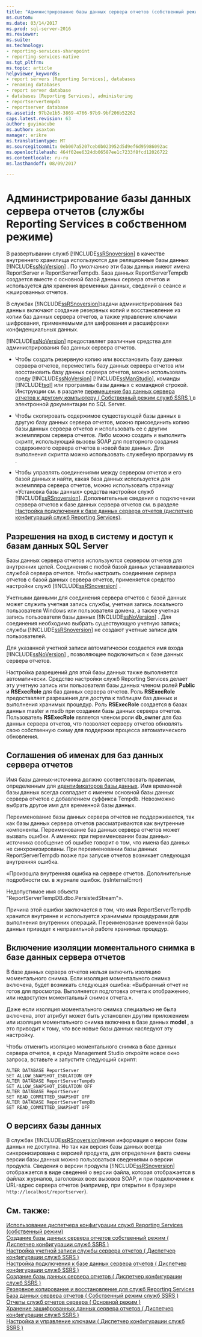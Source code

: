 ```yaml
---
title: "Администрирование базы данных сервера отчетов (собственный режим SSRS) | Документы Microsoft"
ms.custom: 
ms.date: 03/14/2017
ms.prod: sql-server-2016
ms.reviewer: 
ms.suite: 
ms.technology:
- reporting-services-sharepoint
- reporting-services-native
ms.tgt_pltfrm: 
ms.topic: article
helpviewer_keywords:
- report servers [Reporting Services], databases
- renaming databases
- report server database
- databases [Reporting Services], administering
- reportservertempdb
- reportserver database
ms.assetid: 97b2e1b5-3869-4766-97b9-9bf206b52262
caps.latest.revision: 63
author: guyinacube
ms.author: asaxton
manager: erikre
ms.translationtype: MT
ms.sourcegitcommit: 0eb007a5207ceb0b023952d5d9ef6d95986092ac
ms.openlocfilehash: 464f02ee6324db06587ee1c7233f8fcd12026722
ms.contentlocale: ru-ru
ms.lasthandoff: 08/09/2017

---
```

# <a name="administer-a-report-server-database-ssrs-native-mode"></a>Администрирование базы данных сервера отчетов (службы Reporting Services в собственном режиме)
  В развертывании служб [!INCLUDE[ssRSnoversion](../../includes/ssrsnoversion-md.md)] в качестве внутреннего хранилища используются две реляционные базы данных [!INCLUDE[ssNoVersion](../../includes/ssnoversion-md.md)] . По умолчанию эти базы данных имеют имена ReportServer и ReportServerTempdb. База данных ReportServerTempdb создается вместе с основной базой данных сервера отчетов и используется для хранения временных данных, сведений о сеансе и кэшированных отчетов.  
  
 В службах [!INCLUDE[ssRSnoversion](../../includes/ssrsnoversion-md.md)]задачи администрирования баз данных включают создание резервных копий и восстановление из копии баз данных сервера отчетов, а также управление ключами шифрования, применяемыми для шифрования и расшифровки конфиденциальных данных.  
  
 [!INCLUDE[ssNoVersion](../../includes/ssnoversion-md.md)] предоставляет различные средства для администрирования баз данных сервера отчетов.  
  
-   Чтобы создать резервную копию или восстановить базу данных сервера отчетов, переместить базу данных сервера отчетов или восстановить базу данных сервера отчетов, можно использовать среду [!INCLUDE[ssNoVersion](../../includes/ssnoversion-md.md)] [!INCLUDE[ssManStudio](../../includes/ssmanstudio-md.md)], команды [!INCLUDE[tsql](../../includes/tsql-md.md)] или программы базы данных с командной строкой. Инструкции см. в разделе [перемещение баз данных сервера отчетов к другому компьютеру &#40; Собственный режим служб SSRS &#41; ](../../reporting-services/report-server/moving-the-report-server-databases-to-another-computer-ssrs-native-mode.md) в электронной документации по SQL Server.  
  
-   Чтобы скопировать содержимое существующей базы данных в другую базу данных сервера отчетов, можно присоединить копию базы данных сервера отчетов и использовать ее с другим экземпляром сервера отчетов. Либо можно создать и выполнить скрипт, использующий вызовы SOAP для повторного создания содержимого сервера отчетов в новой базе данных. Для выполнения скрипта можно использовать служебную программу **rs** .  
  
-   Чтобы управлять соединениями между сервером отчетов и его базой данных и найти, какая база данных используется для экземпляра сервера отчетов, можно использовать страницу «Установка базы данных» средства настройки служб [!INCLUDE[ssRSnoversion](../../includes/ssrsnoversion-md.md)]. Дополнительные сведения о подключении сервера отчетов к базе данных сервера отчетов см. в разделе [Настройка подключения к базе данных сервера отчетов (диспетчер конфигураций служб Reporting Services)](../../reporting-services/install-windows/configure-a-report-server-database-connection-ssrs-configuration-manager.md).  
  
## <a name="sql-server-login-and-database-permissions"></a>Разрешения на вход в систему и доступ к базам данных SQL Server  
 Базы данных сервера отчетов используются сервером отчетов для внутренних целей. Соединения с любой базой данных устанавливаются службой сервера отчетов. Чтобы настроить соединение сервера отчетов с базой данных сервера отчетов, применяется средство настройки служб [!INCLUDE[ssRSnoversion](../../includes/ssrsnoversion-md.md)] .  
  
 Учетными данными для соединения сервера отчетов с базой данных может служить учетная запись службы, учетная запись локального пользователя Windows или пользователя домена, а также учетная запись пользователя базы данных [!INCLUDE[ssNoVersion](../../includes/ssnoversion-md.md)] . Для соединения необходимо выбрать существующую учетную запись; службы [!INCLUDE[ssRSnoversion](../../includes/ssrsnoversion-md.md)] не создают учетные записи для пользователей.  
  
 Для указанной учетной записи автоматически создается имя входа [!INCLUDE[ssNoVersion](../../includes/ssnoversion-md.md)] , позволяющее подключиться к базе данных сервера отчетов.  
  
 Настройка разрешений для этой базы данных также выполняется автоматически. Средство настройки служб Reporting Services делает эту учетную запись или пользователя базы данных членом ролей **Public** и **RSExecRole** для баз данных сервера отчетов. Роль **RSExecRole** предоставляет разрешения для доступа к таблицам баз данных и выполнения хранимых процедур. Роль **RSExecRole** создается в базах данных master и msdb при создании базы данных сервера отчетов. Пользователь **RSExecRole** является членом роли **db_owner** для баз данных сервера отчетов, что позволяет серверу отчетов обновлять свою собственную схему для поддержки процесса автоматического обновления.  
  
## <a name="naming-conventions-for-the-report-server-databases"></a>Соглашения об именах для баз данных сервера отчетов  
 Имя базы данных-источника должно соответствовать правилам, определенным для [идентификаторов базы данных](../../relational-databases/databases/database-identifiers.md). Имя временной базы данных всегда совпадает с именем основной базы данных сервера отчетов с добавлением суффикса Tempdb. Невозможно выбрать другое имя для временной базы данных.  
  
 Переименование базы данных сервера отчетов не поддерживается, так как базы данных сервера отчетов рассматриваются как внутренние компоненты. Переименование баз данных сервера отчетов может вызвать ошибки. А именно: при переименовании базы данных-источника сообщение об ошибке говорит о том, что имена баз данных не синхронизированы. При переименовании базы данных ReportServerTempdb позже при запуске отчетов возникает следующая внутренняя ошибка.  
  
 «Произошла внутренняя ошибка на сервере отчетов. Дополнительные подробности см. в журнале ошибок. (rsInternalError)  
  
 Недопустимое имя объекта "ReportServerTempDB.dbo.PersistedStream"».  
  
 Причина этой ошибки заключается в том, что имя ReportServerTempdb хранится внутренне и используется хранимыми процедурами для выполнения внутренних операций. Переименование временной базы данных приведет к неправильной работе хранимых процедур.  
  
## <a name="enabling-snapshot-isolation-on-the-report-server-database"></a>Включение изоляции моментального снимка в базе данных сервера отчетов  
 В базе данных сервера отчетов нельзя включить изоляцию моментального снимка. Если изоляция моментального снимка включена, будет возникать следующая ошибка: «Выбранный отчет не готов для просмотра. Выполняется подготовка отчета к отображению, или недоступен моментальный снимок отчета.».  
  
 Даже если изоляция моментального снимка специально не была включена, этот атрибут может быть установлен другим приложением или изоляция моментального снимка включена в базе данных **model** , а это приводит к тому, что все новые базы данных наследуют эту настройку.  
  
 Чтобы отменить изоляцию моментального снимка в базе данных сервера отчетов, в среде Management Studio откройте новое окно запроса, вставьте и запустите следующий скрипт:  
  
```  
ALTER DATABASE ReportServer  
SET ALLOW_SNAPSHOT_ISOLATION OFF  
ALTER DATABASE ReportServerTempdb  
SET ALLOW_SNAPSHOT_ISOLATION OFF  
ALTER DATABASE ReportServer  
SET READ_COMMITTED_SNAPSHOT OFF  
ALTER DATABASE ReportServerTempDb  
SET READ_COMMITTED_SNAPSHOT OFF  
```  
  
## <a name="about-database-versions"></a>О версиях базы данных  
 В службах [!INCLUDE[ssRSnoversion](../../includes/ssrsnoversion-md.md)]явная информация о версии базы данных не доступна. Но так как версия базы данных всегда синхронизирована с версией продукта, для определения факта смены версии базы данных можно пользоваться сведениями о версии продукта. Сведения о версии продукта [!INCLUDE[ssRSnoversion](../../includes/ssrsnoversion-md.md)] отображается в виде сведений о версии файла, которая отображается в файлах журналов, заголовках всех вызовов SOAP, и при подключении к URL-адрес сервера отчетов (например, при открытии в браузере `http://localhost/reportserver`).  
  
## <a name="see-also"></a>См. также:  
 [Использование диспетчера конфигурации служб Reporting Services (собственный режим)](../../reporting-services/install-windows/reporting-services-configuration-manager-native-mode.md)   
 [Создание базы данных сервера отчетов собственный режим &#40; Диспетчер конфигурации служб SSRS &#41;](../../reporting-services/install-windows/ssrs-report-server-create-a-native-mode-report-server-database.md)   
 [Настройка учетной записи службы сервера отчетов &#40; Диспетчер конфигурации служб SSRS &#41;](../../reporting-services/install-windows/configure-the-report-server-service-account-ssrs-configuration-manager.md)   
 [Настройка подключения к базе данных сервера отчетов &#40; Диспетчер конфигурации служб SSRS &#41;](../../reporting-services/install-windows/configure-a-report-server-database-connection-ssrs-configuration-manager.md)   
 [Создание базы данных сервера отчетов &#40; Диспетчер конфигурации служб SSRS &#41;](../../reporting-services/install-windows/ssrs-report-server-create-a-report-server-database.md)   
 [Резервное копирование и восстановление для служб Reporting Services](../../reporting-services/install-windows/backup-and-restore-operations-for-reporting-services.md)   
 [База данных сервера отчетов &#40; Собственный режим служб SSRS &#41;](../../reporting-services/report-server/report-server-database-ssrs-native-mode.md)   
 [Отчеты служб отчетов сервера &#40; Основной режим &#41;](../../reporting-services/report-server/reporting-services-report-server-native-mode.md)   
 [Хранение зашифрованных данных сервера отчетов &#40; Диспетчер конфигурации служб SSRS &#41;](../../reporting-services/install-windows/ssrs-encryption-keys-store-encrypted-report-server-data.md)   
 [Настройка и управление ключами &#40; Диспетчер конфигурации служб SSRS &#41;](../../reporting-services/install-windows/ssrs-encryption-keys-manage-encryption-keys.md)  
  
  
